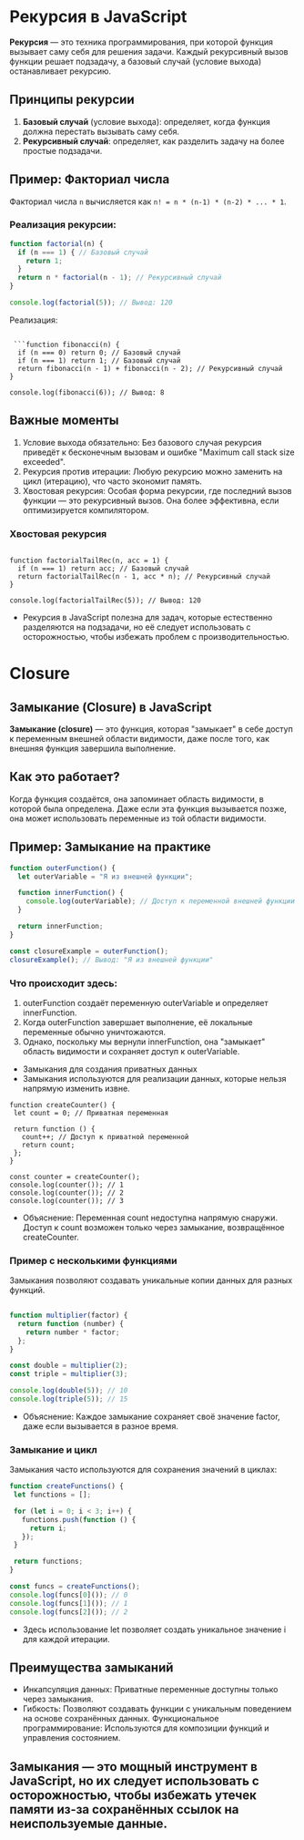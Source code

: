 # Рекурсия в JavaScript

**Рекурсия** — это техника программирования, при которой функция вызывает саму себя для решения задачи. Каждый рекурсивный вызов функции решает подзадачу, а базовый случай (условие выхода) останавливает рекурсию.

## Принципы рекурсии
1. **Базовый случай** (условие выхода): определяет, когда функция должна перестать вызывать саму себя.
2. **Рекурсивный случай**: определяет, как разделить задачу на более простые подзадачи.

## Пример: Факториал числа
Факториал числа `n` вычисляется как `n! = n * (n-1) * (n-2) * ... * 1`.

### Реализация рекурсии:
```javascript
function factorial(n) {
  if (n === 1) { // Базовый случай
    return 1;
  }
  return n * factorial(n - 1); // Рекурсивный случай
}

console.log(factorial(5)); // Вывод: 120
```
Реализация:
```

 ```function fibonacci(n) {
  if (n === 0) return 0; // Базовый случай
  if (n === 1) return 1; // Базовый случай
  return fibonacci(n - 1) + fibonacci(n - 2); // Рекурсивный случай
}

console.log(fibonacci(6)); // Вывод: 8
```

## Важные моменты
1. Условие выхода обязательно: Без базового случая рекурсия приведёт к бесконечным вызовам и ошибке "Maximum call stack size exceeded".
2. Рекурсия против итерации: Любую рекурсию можно заменить на цикл (итерацию), что часто экономит память.
3. Хвостовая рекурсия: Особая форма рекурсии, где последний вызов функции — это рекурсивный вызов. Она более эффективна, если оптимизируется компилятором.


### Хвостовая рекурсия

 
```
 
function factorialTailRec(n, acc = 1) {
  if (n === 1) return acc; // Базовый случай
  return factorialTailRec(n - 1, acc * n); // Рекурсивный случай
}

console.log(factorialTailRec(5)); // Вывод: 120
```
- Рекурсия в JavaScript полезна для задач, которые естественно разделяются на подзадачи, но её следует использовать с осторожностью, чтобы избежать проблем с производительностью.

# Closure

## Замыкание (Closure) в JavaScript

**Замыкание (closure)** — это функция, которая "замыкает" в себе доступ к переменным внешней области видимости, даже после того, как внешняя функция завершила выполнение.

## Как это работает?
Когда функция создаётся, она запоминает область видимости, в которой была определена. Даже если эта функция вызывается позже, она может использовать переменные из той области видимости.

## Пример: Замыкание на практике
```javascript
function outerFunction() {
  let outerVariable = "Я из внешней функции";

  function innerFunction() {
    console.log(outerVariable); // Доступ к переменной внешней функции
  }

  return innerFunction;
}

const closureExample = outerFunction();
closureExample(); // Вывод: "Я из внешней функции"
```
### Что происходит здесь:
1. outerFunction создаёт переменную outerVariable и определяет innerFunction.
2. Когда outerFunction завершает выполнение, её локальные переменные обычно уничтожаются.
3. Однако, поскольку мы вернули innerFunction, она "замыкает" область видимости и сохраняет доступ к outerVariable.

- Замыкания для создания приватных данных
- Замыкания используются для реализации данных, которые нельзя напрямую изменить извне.
 ```
function createCounter() {
  let count = 0; // Приватная переменная

  return function () {
    count++; // Доступ к приватной переменной
    return count;
  };
}

const counter = createCounter();
console.log(counter()); // 1
console.log(counter()); // 2
console.log(counter()); // 3
```
- Объяснение:
Переменная count недоступна напрямую снаружи.
Доступ к count возможен только через замыкание, возвращённое createCounter.

### Пример с несколькими функциями
Замыкания позволяют создавать уникальные копии данных для разных функций.
 
``` javascript
 
function multiplier(factor) {
  return function (number) {
    return number * factor;
  };
}

const double = multiplier(2);
const triple = multiplier(3);

console.log(double(5)); // 10
console.log(triple(5)); // 15
```
- Объяснение:
Каждое замыкание сохраняет своё значение factor, даже если вызывается в разное время.

### Замыкание и цикл
Замыкания часто используются для сохранения значений в циклах:

 ```Javascript
function createFunctions() {
  let functions = [];

  for (let i = 0; i < 3; i++) {
    functions.push(function () {
      return i;
    });
  }

  return functions;
}

const funcs = createFunctions();
console.log(funcs[0]()); // 0
console.log(funcs[1]()); // 1
console.log(funcs[2]()); // 2
```
- Здесь использование let позволяет создать уникальное значение i для каждой итерации.


## Преимущества замыканий
- Инкапсуляция данных: Приватные переменные доступны только через замыкания.
- Гибкость: Позволяют создавать функции с уникальным поведением на основе сохранённых данных.
Функциональное программирование: Используются для композиции функций и управления состоянием.
## Замыкания — это мощный инструмент в JavaScript, но их следует использовать с осторожностью, чтобы избежать утечек памяти из-за сохранённых ссылок на неиспользуемые данные.